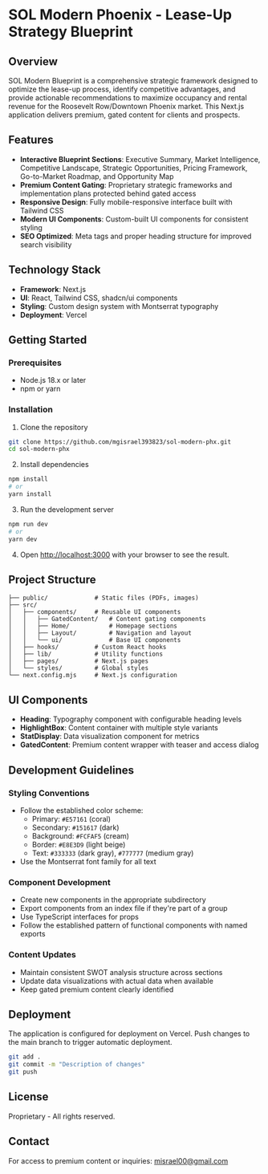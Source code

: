 # SOL Modern Phoenix - Lease-Up Strategy Blueprint

## Overview
SOL Modern Blueprint is a comprehensive strategic framework designed to optimize the lease-up process, identify competitive advantages, and provide actionable recommendations to maximize occupancy and rental revenue for the Roosevelt Row/Downtown Phoenix market. This Next.js application delivers premium, gated content for clients and prospects.

## Features
- **Interactive Blueprint Sections**: Executive Summary, Market Intelligence, Competitive Landscape, Strategic Opportunities, Pricing Framework, Go-to-Market Roadmap, and Opportunity Map
- **Premium Content Gating**: Proprietary strategic frameworks and implementation plans protected behind gated access
- **Responsive Design**: Fully mobile-responsive interface built with Tailwind CSS
- **Modern UI Components**: Custom-built UI components for consistent styling
- **SEO Optimized**: Meta tags and proper heading structure for improved search visibility

## Technology Stack
- **Framework**: Next.js
- **UI**: React, Tailwind CSS, shadcn/ui components
- **Styling**: Custom design system with Montserrat typography
- **Deployment**: Vercel

## Getting Started

### Prerequisites
- Node.js 18.x or later
- npm or yarn

### Installation
1. Clone the repository
```bash
git clone https://github.com/mgisrael393823/sol-modern-phx.git
cd sol-modern-phx
```

2. Install dependencies
```bash
npm install
# or
yarn install
```

3. Run the development server
```bash
npm run dev
# or
yarn dev
```

4. Open [http://localhost:3000](http://localhost:3000) with your browser to see the result.

## Project Structure
```
├── public/             # Static files (PDFs, images)
├── src/
│   ├── components/     # Reusable UI components
│   │   ├── GatedContent/   # Content gating components
│   │   ├── Home/           # Homepage sections
│   │   ├── Layout/         # Navigation and layout
│   │   └── ui/             # Base UI components
│   ├── hooks/          # Custom React hooks
│   ├── lib/            # Utility functions
│   ├── pages/          # Next.js pages
│   └── styles/         # Global styles
└── next.config.mjs     # Next.js configuration
```

## UI Components
- **Heading**: Typography component with configurable heading levels
- **HighlightBox**: Content container with multiple style variants
- **StatDisplay**: Data visualization component for metrics
- **GatedContent**: Premium content wrapper with teaser and access dialog

## Development Guidelines

### Styling Conventions
- Follow the established color scheme:
  - Primary: `#E57161` (coral)
  - Secondary: `#151617` (dark)
  - Background: `#FCFAF5` (cream)
  - Border: `#E8E3D9` (light beige)
  - Text: `#333333` (dark gray), `#777777` (medium gray)
- Use the Montserrat font family for all text

### Component Development
- Create new components in the appropriate subdirectory
- Export components from an index file if they're part of a group
- Use TypeScript interfaces for props
- Follow the established pattern of functional components with named exports

### Content Updates
- Maintain consistent SWOT analysis structure across sections
- Update data visualizations with actual data when available
- Keep gated premium content clearly identified

## Deployment
The application is configured for deployment on Vercel. Push changes to the main branch to trigger automatic deployment.

```bash
git add .
git commit -m "Description of changes"
git push
```

## License
Proprietary - All rights reserved.

## Contact
For access to premium content or inquiries: misrael00@gmail.com